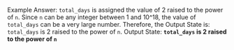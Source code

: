 Example Answer: 
`total_days` is assigned the value of 2 raised to the power of `n`. Since `n` can be any integer between 1 and 10^18, the value of `total_days` can be a very large number. Therefore, the Output State is: `total_days` is 2 raised to the power of `n`.
Output State: **`total_days` is 2 raised to the power of `n`**